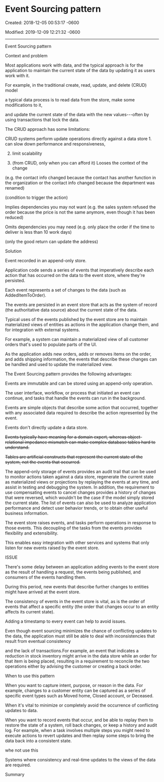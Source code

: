 # Event Sourcing pattern

Created: 2018-12-05 00:53:17 -0600

Modified: 2019-12-09 12:21:32 -0600

---

Event Sourcing pattern





Context and problem

Most applications work with data, and the typical approach is for the application to maintain the current state of the data by updating it as users work with it.



For example, in the traditional create, read, update, and delete (CRUD) model

a typical data process is to read data from the store, make some modifications to it,

and update the current state of the data with the new values---often by using transactions that lock the data.



The CRUD approach has some limitations:



CRUD systems perform update operations directly against a data store 1. can slow down performance and responsiveness,



2. limit scalability

3. (from CRUD, only when you can afford it) Looses the context of the change

(e.g. the contact info changed because the contact has another function in the organization or the contact info changed because the department was renamed)



(condition to trigger the action)

Implies dependencies you may not want (e.g. the sales system refused the order because the price is not the same anymore, even though it has been reduced)



Omits dependencies you may need (e.g. only place the order if the time to deliver is less than 10 work days)



(only the good return can update the address)





Solution



Event recorded in an append-only store.



Application code sends a series of events that imperatively describe each action that has occurred on the data to the event store, where they're persisted.



Each event represents a set of changes to the data (such as AddedItemToOrder).



The events are persisted in an event store that acts as the system of record (the authoritative data source) about the current state of the data.





Typical uses of the events published by the event store are to maintain materialized views of entities as actions in the application change them, and for integration with external systems.



For example, a system can maintain a materialized view of all customer orders that's used to populate parts of the UI.

As the application adds new orders, adds or removes items on the order, and adds shipping information, the events that describe these changes can be handled and used to update the materialized view.





The Event Sourcing pattern provides the following advantages:



Events are immutable and can be stored using an append-only operation.



The user interface, workflow, or process that initiated an event can continue, and tasks that handle the events can run in the background.





Events are simple objects that describe some action that occurred, together with any associated data required to describe the action represented by the event.

Events don't directly update a data store.



~~Events typically have meaning for a domain expert, whereas object-relational impedance mismatch can make complex database tables hard to understand.~~

~~Tables are artificial constructs that represent the current state of the system, not the events that occurred.~~







The append-only storage of events provides an audit trail that can be used to monitor actions taken against a data store, regenerate the current state as materialized views or projections by replaying the events at any time, and assist in testing and debugging the system. In addition, the requirement to use compensating events to cancel changes provides a history of changes that were reversed, which wouldn't be the case if the model simply stored the current state. The list of events can also be used to analyze application performance and detect user behavior trends, or to obtain other useful business information.



The event store raises events, and tasks perform operations in response to those events. This decoupling of the tasks from the events provides flexibility and extensibility.



This enables easy integration with other services and systems that only listen for new events raised by the event store.





ISSUE





There's some delay between an application adding events to the event store as the result of handling a request, the events being published, and consumers of the events handling them.

During this period, new events that describe further changes to entities might have arrived at the event store.





The consistency of events in the event store is vital, as is the order of events that affect a specific entity (the order that changes occur to an entity affects its current state).

Adding a timestamp to every event can help to avoid issues.





Even though event sourcing minimizes the chance of conflicting updates to the data, the application must still be able to deal with inconsistencies that result from eventual consistency

and the lack of transactions.For example, an event that indicates a reduction in stock inventory might arrive in the data store while an order for that item is being placed, resulting in a requirement to reconcile the two operations either by advising the customer or creating a back order.





When to use this pattern



When you want to capture intent, purpose, or reason in the data. For example, changes to a customer entity can be captured as a series of specific event types such as Moved home, Closed account, or Deceased.



When it's vital to minimize or completely avoid the occurrence of conflicting updates to data.



When you want to record events that occur, and be able to replay them to restore the state of a system, roll back changes, or keep a history and audit log. For example, when a task involves multiple steps you might need to execute actions to revert updates and then replay some steps to bring the data back into a consistent state.





whe not use this



Systems where consistency and real-time updates to the views of the data are required.





Summary
